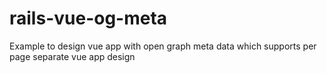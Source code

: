 # rails-vue-og-meta
Example to design vue app with open graph meta data which supports per page separate vue app design
